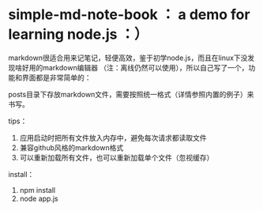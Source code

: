 simple-md-note-book ： a demo for learning node.js ：）
===================

markdown很适合用来记笔记，轻便高效，鉴于初学node.js，而且在linux下没发现啥好用的markdown编辑器
（注：离线仍然可以使用），所以自己写了一个，功能和界面都是非常简单的：

posts目录下存放markdown文件，需要按照统一格式（详情参照内置的例子）来书写。

tips：
1. 应用启动时把所有文件放入内存中，避免每次请求都读取文件
2. 兼容github风格的markdown格式
3. 可以重新加载所有文件，也可以重新加载单个文件（忽视缓存）

install：
1. npm install
2. node app.js